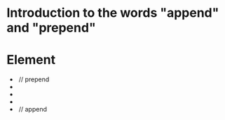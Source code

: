 # Introduction to the words "append" and "prepend"

# <main> Element
- <img> // prepend
- <img>
- <img>
- <img>
- <img> // append